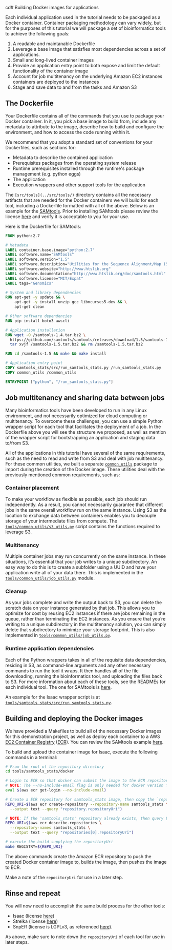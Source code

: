 cd# Building Docker images for applications

Each individual application used in the tutorial needs to be packaged as a Docker container. Container packaging methodology can vary widely, but for the purposes of this tutorial we will package a set of bioinformatics tools to achieve the following goals:

1. A readable and maintanable Dockerfile
2. Leverage a base image that satisfies most dependencies across a set of applications.
3. Small and long-lived container images
4. Provide an application entry point to both expose and limit the default functionality of the container image
5. Account for job multitenancy on the underlying Amazon EC2 instances containers are deployed to the instances
6. Stage and save data to and from the tasks and Amazon S3

## The Dockerfile

Your Dockerfile contains all of the commands that you use to package your Docker container. In it, you pick a base image to build from, include any metadata to attribute to the image, describe how to build and configure the environment, and how to access the code running within it.

We recommend that you adopt a standard set of conventions for your Dockerfiles, such as sections for:

* Metadata to describe the contained application
* Prerequisites packages from the operating system release
* Runtime prerequisites installed through the runtime's package management (e.g. python eggs)
* The application
* Execution wrappers and other support tools for the application

The `[src/tools](../src/tools/)` directory contains all the necessary artifacts that are needed for the Docker containers we will build for each tool, including a Dockerfile formatted with all of the above. Below is an example for the [SAMtools](http://www.htslib.org).  Prior to installing SAMtools please review the license [here](https://github.com/samtools/samtools/blob/develop/LICENSE) and verify it is acceptable to you for your use.

Here is the Dockerfile for SAMtools:

```Dockerfile
FROM python:2.7

# Metadata
LABEL container.base.image="python:2.7"
LABEL software.name="SAMtools"
LABEL software.version="1.5"
LABEL software.description="Utilities for the Sequence Alignment/Map (SAM/BAM/CRAM) formats"
LABEL software.website="http://www.htslib.org"
LABEL software.documentation="http://www.htslib.org/doc/samtools.html"
LABEL software.license="MIT/Expat"
LABEL tags="Genomics"

# System and library dependencies
RUN apt-get -y update && \
    apt-get -y install unzip gcc libncurses5-dev && \
    apt-get clean

# Other software dependencies
RUN pip install boto3 awscli

# Application installation
RUN wget -O /samtools-1.4.tar.bz2 \
  https://github.com/samtools/samtools/releases/download/1.5/samtools-1.5.tar.bz2 && \
  tar xvjf /samtools-1.5.tar.bz2 && rm /samtools-1.5.tar.bz2

RUN cd /samtools-1.5 && make && make install

# Application entry point
COPY samtools_stats/src/run_samtools_stats.py /run_samtools_stats.py
COPY common_utils /common_utils

ENTRYPOINT ["python", "/run_samtools_stats.py"]
```


## Job multitenancy and sharing data between jobs
Many bioinformatics tools have been developed to run in any Linux environment, and not necessarily optimized for cloud computing or multitenancy. To overcome these challenges, you can use a simple Python wrapper script for each tool that facilitates the deployment of a job. In the Dockerfile above you will see the structure we proposed, as well as mention of the wrapper script for bootstrapping an application and staging data to/from S3.

All of the applications in this tutorial have several of the same requirements, such as the need to read and write from S3 and deal with job multitenancy. For these common utilities, we built a separate [`common_utils`](../tools/common_utils) package to import during the creation of the Docker image. These utilities deal with the previously mentioned common requirements, such as:

### Container placement

To make your workflow as flexible as possible, each job should run independently. As a result, you cannot necessarily guarantee that different jobs in the same overall workflow run on the same instance. Using S3 as the location to exchange data between containers enables you to decouple storage of your intermediate files from compute. The [`tools/common_utils/s3_utils.py`](../tools/common_utils/s3_utils.py) script contains the functions required to leverage S3.

### Multitenancy

Multiple container jobs may run concurrently on the same instance. In these situations, it’s essential that your job writes to a unique subdirectory. An easy way to do this is to create a subfolder using a UUID and have your application write all of your data there. This is implemented in the [`tools/common_utils/job_utils.py`](../tools/common_utils/job_utils.py) module.

### Cleanup

As your jobs complete and write the output back to S3, you can delete the scratch data on your instance generated by that job. This allows you to optimize for cost by reusing EC2 instances if there are jobs remaining in the queue, rather than terminating the EC2 instances. As you ensure that you’re writing to a unique subdirectory in the multitenancy solution, you can simply delete that subdirectory to minimize your storage footprint. This is also implemented in [`tools/common_utils/job_utils.py`](../tools/common_utils/job_utils.py).

### Runtime application dependencies

Each of the Python wrappers takes in all of the requisite data dependencies, residing in S3, as command-line arguments and any other necessary commands to run the tool it wraps. It then handles all of the file downloading, running the bioinformatics tool, and uploading the files back to S3. For more information about each of these tools, see the READMEs for each individual tool. The one for SAMtools is [here](../tools/samtools_stats/README.md).

An example for the Isaac wrapper script is at   [`tools/samtools_stats/src/run_samtools_stats.py`](../tools/isaac/src/run_isaac.py).

## Building and deploying the Docker images

We have provided a Makefiles to build all of the necessary Docker images for this demonstration project, as well as deploy each container to a AWS [EC2 Container Registry](https://aws.amazon.com/ecr/) ([ECR](https://aws.amazon.com/ecr/)). You can review the SAMtools example [here](../tools/samtools_stats/docker/Makefile).

To build and upload the container image for Isaac, execute the following commands in a terminal:

```sh
# From the root of the repository directory
cd tools/samtools_stats/docker

# Login to ECR so that docker can submit the image to the ECR repository
# NOTE: The --no-include-email flag is only needed for docker version >17.06
eval $(aws ecr get-login --no-include-email)

# Create a ECR repository for samtools_stats image, then copy the `repositoryUri` into a variable
REPO_URI=$(aws ecr create-repository --repository-name samtools_stats \
  --output text --query "repository.repositoryUri")

# NOTE: If the 'samtools_stats' repository already exists, then query ECR for the `repositoryUri` instead like so:
REPO_URI=$(aws ecr describe-repositories \
  --repository-names samtools_stats \
  --output text --query "repositories[0].repositoryUri")

# execute the build supplying the repositoryUri
make REGISTRY=${REPO_URI}
```

The above commands create the Amazon ECR repository to push the created Docker container image to, builds the image, then pushes the image to ECR.

Make a note of the `repositoryUri` for use in a later step.

## Rinse and repeat

You will now need to accomplish the same build process for the other tools:

* Isaac (license [here](https://github.com/Illumina/Isaac3/blob/master/COPYRIGHT))
* Strelka (license [here](https://github.com/Illumina/strelka/blob/master/LICENSE.txt))
* SnpEff (license is LGPLv3, as referenced [here](http://snpeff.sourceforge.net/download.html)).

As above, make sure to note down the `repositoryUri` of each tool for use in later steps.

